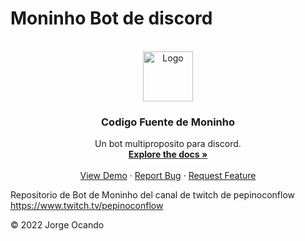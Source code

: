 # Moninho Bot de discord



<!-- PROJECT LOGO -->
<br />
<div align="center">
  <a href="https://github.com/othneildrew/Best-README-Template">
    <img src="https://cdn.discordapp.com/attachments/545316153644548106/971146809042927616/unknown.png" alt="Logo" width="80" height="80">
  </a>

  <h3 align="center">Codigo Fuente de Moninho</h3>

  <p align="center">
    Un bot multiproposito para discord.
    <br />
    <a href="https://github.com/othneildrew/Best-README-Template"><strong>Explore the docs »</strong></a>
    <br />
    <br />
    <a href="https://github.com/othneildrew/Best-README-Template">View Demo</a>
    ·
    <a href="https://github.com/othneildrew/Best-README-Template/issues">Report Bug</a>
    ·
    <a href="https://github.com/othneildrew/Best-README-Template/issues">Request Feature</a>
  </p>
</div>

Repositorio de Bot de Moninho del canal de twitch de pepinoconflow
https://www.twitch.tv/pepinoconflow

© 2022 Jorge Ocando
